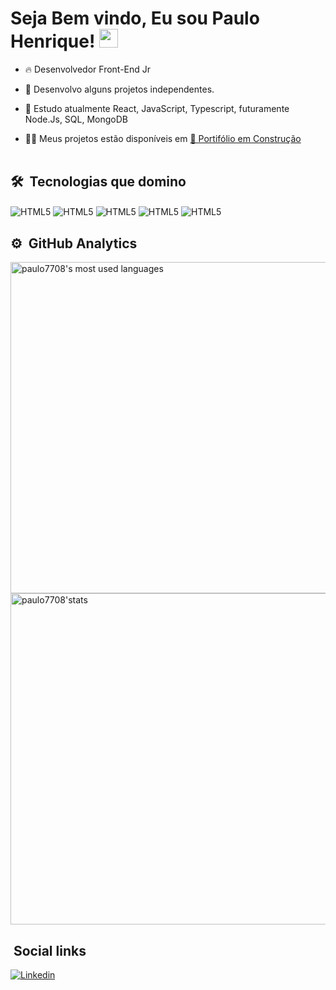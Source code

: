 
<h1>Seja Bem vindo, Eu sou Paulo Henrique! <img src="https://raw.githubusercontent.com/kaueMarques/kaueMarques/master/hi.gif" width="30px"></h1>

- 🔥 Desenvolvedor Front-End Jr

- 🔭 Desenvolvo alguns projetos independentes.

- 🌱 Estudo atualmente React, JavaScript, Typescript, futuramente Node.Js, SQL, MongoDB

- 👨‍💻 Meus projetos estão disponíveis em [🚨 Portifólio em Construção]()
<br><br>

## 🛠️  &nbsp;Tecnologias que domino
<img align="center" alt="HTML5" src="https://img.shields.io/badge/React-20232A?style=for-the-badge&logo=react&logoColor=61DAFB">  <img align="center" alt="HTML5" src="https://img.shields.io/badge/Bootstrap-563D7C?style=for-the-badge&logo=bootstrap&logoColor=white">  <img align="center" alt="HTML5" src="https://img.shields.io/badge/HTML5-E34F26?style=for-the-badge&logo=html5&logoColor=white">  <img align="center" alt="HTML5" src="https://img.shields.io/badge/CSS3-1572B6?style=for-the-badge&logo=css3&logoColor=white">  <img align="center" alt="HTML5" src="https://img.shields.io/badge/Sass-CC6699?style=for-the-badge&logo=sass&logoColor=white">

## ⚙️ &nbsp;GitHub Analytics

<p align="left">
<img width="530em" src="https://github-readme-stats.vercel.app/api/top-langs/?username=paulo7708&layout=compact&theme=tokyonight" alt="paulo7708's most used languages"/>

<img width="530em" src="https://github-readme-stats.vercel.app/api?username=paulo7708&layout=compact&theme=tokyonight" alt="paulo7708'stats"/>
</p>

## &nbsp;Social links

[![Linkedin](https://img.shields.io/badge/LinkedIn-0077B5?style=for-the-badge&logo=linkedin&logoColor=white)](https://www.linkedin.com/in/paulo-henrique-47819a245/)
